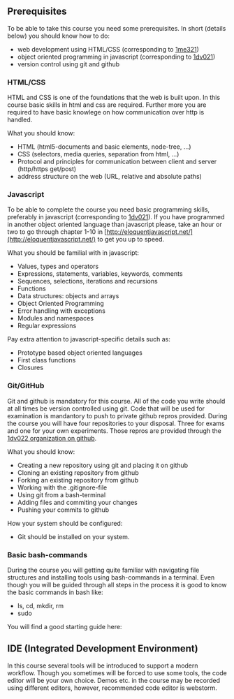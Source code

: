 ## Prerequisites
To be able to take this course you need some prerequisites. In short (details below) you should know how to do:

* web development using HTML/CSS (corresponding to [1me321](#))
* object oriented programming in javascript (corresponding to [1dv021](https://coursepress.lnu.se/grundlaggande-programmering/))
* version control using git and github

### HTML/CSS
HTML and CSS is one of the foundations that the web is built upon. In this course basic skills in html and css are required. Further more you are required to have basic knowlege on how communication over http is handled.

What you should know:
* HTML (html5-documents and basic elements, node-tree, ...)
* CSS (selectors, media queries, separation from html, ...)
* Protocol and principles for communication between client and server (http/https get/post)
* address structure on the web (URL, relative and absolute paths)

### Javascript
To be able to complete the course you need basic programming skills, preferably in javascript (corresponding to [1dv021](https://github.com/1dv021)). If you have programmed in another object oriented language than javascript please, take an hour or two to go through chapter 1-10 in [http://eloquentjavascript.net/](http://eloquentjavascript.net/) to get you up to speed. 

What you should be familial with in javascript:
* Values, types and operators
* Expressions, statements, variables, keywords, comments
* Sequences, selections, iterations and recursions
* Functions
* Data structures: objects and arrays
* Object Oriented Programming
* Error handling with exceptions
* Modules and namespaces
* Regular expressions

Pay extra attention to javascript-specific details such as:
* Prototype based object oriented languages
* First class functions
* Closures

### Git/GitHub
Git and github is mandatory for this course. All of the code you write should at all times be version controlled using git. Code that will be used for examination is mandantory to push to private github repros provided. During the course you will have four repositories to your disposal. Three for exams and one for your own experiments. Those repros are provided through the [1dv022 organization on github](http://github.com/1dv022). 

What you should know:
* Creating a new repository using git and placing it on github
* Cloning an existing repository from github
* Forking an existing repository from github
* Working with the .gitignore-file
* Using git from a bash-terminal
* Adding files and commiting your changes
* Pushing your commits to github

How your system should be configured:
* Git should be installed on your system. 

### Basic bash-commands
During the course you will getting quite familiar with navigating file structures and installing tools using bash-commands in a terminal. Even though you will be guided through all steps in the process it is good to know the basic commands in bash like:
* ls, cd, mkdir, rm
* sudo

You will find a good starting guide here:

## IDE (Integrated Development Environment)
In this course several tools will be introduced to support a modern workflow. Though you sometimes will be forced to use some tools, the code editor will be your own choice. Demos etc. in the course may be recorded using different editors, however, recommended code editor is webstorm.


